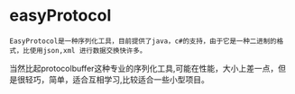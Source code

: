 # easyProtocol

    EasyProtocol是一种序列化工具，目前提供了java，c#的支持，由于它是一种二进制的格式，比使用json,xml 进行数据交换快许多。
当然比起protocolbuffer这种专业的序列化工具,可能在性能，大小上差一点，但是很轻巧，简单，适合互相学习,比较适合一些小型项目。
